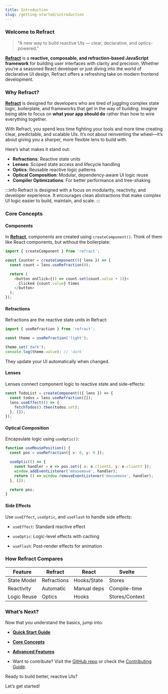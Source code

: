 ```yaml
---
title: Introduction
slug: /getting-started/introduction
---
```


### Welcome to Refract

> "A new way to build reactive UIs — clear, declarative, and optics-powered."

**[Refract](https://refract-stg.netlify.app/)** is a **reactive, composable, and refraction-based JavaScript framework** for building user interfaces with clarity and precision. Whether you're a seasoned React developer or just diving into the world of declarative UI design, Refract offers a refreshing take on modern frontend development.

### Why Refract?

**[Refract](https://refract-stg.netlify.app/)** is designed for developers who are tired of juggling complex state logic, boilerplate, and frameworks that get in the way of building. Imagine being able to focus on **what your app should do** rather than how to wire everything together.  

With Refract, you spend less time fighting your tools and more time creating clear, predictable, and scalable UIs. It’s not about reinventing the wheel—it’s about giving you a sharper, more flexible lens to build with.  

Here’s what makes it stand out:  

- **Refractions**: Reactive state units  
- **Lenses**: Scoped state access and lifecycle handling  
- **Optics**: Reusable reactive logic patterns  
- **Optical Composition**: Modular, dependency-aware UI logic reuse  
- **Compiler Optimizations**: For better performance and tree-shaking  

:::info
Refract is designed with a focus on modularity, reactivity, and developer experience. It encourages clean abstractions that make complex UI logic easier to build, maintain, and scale.
:::

### Core Concepts

#### Components

In **[Refract](https://refract-stg.netlify.app/)**, components are created using `createComponent()`. Think of them like React components, but without the boilerplate:

```js
import { createComponent } from 'refract';

const Counter = createComponent(({ lens }) => {
  const count = lens.useRefraction(0);

  return (
    <button onClick={() => count.set(count.value + 1)}>
      Clicked {count.value} times
    </button>
  );
});
```
####  Refractions
Refractions are the reactive state units in Refract:
```javascript
import { useRefraction } from 'refract';

const theme = useRefraction('light');

theme.set('dark');
console.log(theme.value); // 'dark'
```
They update your UI automatically when changed.

#### Lenses
Lenses connect component logic to reactive state and side-effects:
```js
const TodoList = createComponent(({ lens }) => {
  const todos = lens.useRefraction([]);
  lens.useEffect(() => {
    fetchTodos().then(todos.set);
  }, []);
});
```
#### Optical Composition
Encapsulate logic using `useOptic()`:
```js
function useMousePosition() {
  const pos = useRefraction({ x: 0, y: 0 });

  useOptic(() => {
    const handler = e => pos.set({ x: e.clientX, y: e.clientY });
    window.addEventListener('mousemove', handler);
    return () => window.removeEventListener('mousemove', handler);
  }, []);

  return pos;
}
```
#### Side Effects
Use `useEffect`, `useOptic`, and `useFlash` to handle side effects:

- `useEffect`: Standard reactive effect

- `useOptic`: Logic-level effects with caching

- `useFlash`: Post-render effects for animation

### How Refract Compares
| Feature         | Refract          | React           | Svelte          |
|-----------------|------------------|-----------------|-----------------|
| State Model     | Refractions      | Hooks/State     | Stores          |
| Reactivity      | Automatic        | Manual deps     | Compile-time    |
| Logic Reuse     | Optics           | Hooks           | Stores/Context  |

### What’s Next?
Now that you understand the basics, jump into:

- **[Quick Start Guide](http://localhost:3000/docs/getting-started/introduction)**

- **[Core Concepts](http://localhost:3000/docs/core-concepts/refractions)**

- **[Advanced Features](http://localhost:3000/docs/advanced-guides/side-effects-management)**

- Want to contribute?
Visit the [GitHub repo](https://github.com/Mike-4-prog/Refract) or check the [Contributing Guide](http://localhost:3000/docs/contributing-guide).

Ready to build better, reactive UIs?

 Let’s get started!


